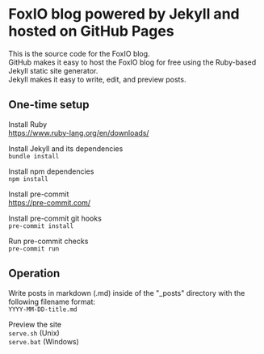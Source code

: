 <!-- markdownlint-configure-file { "MD013": { "line_length": 120 } } -->

# FoxIO blog powered by Jekyll and hosted on GitHub Pages

This is the source code for the FoxIO blog.\
GitHub makes it easy to host the FoxIO blog for free using the Ruby-based Jekyll static site generator.\
Jekyll makes it easy to write, edit, and preview posts.

## One-time setup

Install Ruby\
<https://www.ruby-lang.org/en/downloads/>

Install Jekyll and its dependencies\
```bundle install```

Install npm dependencies\
```npm install```

Install pre-commit\
<https://pre-commit.com/>

Install pre-commit git hooks\
```pre-commit install```

Run pre-commit checks\
```pre-commit run```

## Operation

Write posts in markdown (.md) inside of the "_posts" directory with the following filename format:\
```YYYY-MM-DD-title.md```

Preview the site\
```serve.sh``` (Unix)\
```serve.bat``` (Windows)
